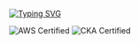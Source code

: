 [![Typing SVG](https://readme-typing-svg.demolab.com?font=Fira+Code&weight=100&size=21&pause=1000&color=1A5C79&width=435&lines=Hi%2C+I%E2%80%99m+Mo+;Platform+DevOps++Engineer)](https://git.io/typing-svg)



![AWS Certified](https://img.shields.io/badge/AWS-Certified-orange)
![CKA Certified](https://img.shields.io/badge/Kubernetes-CKA-blue)
<!--
**OpsMo/OpsMo** is a ✨ _special_ ✨ repository because its `README.md` (this file) appears on your GitHub profile.

Here are some ideas to get you started:

- 🔭 I’m currently working on ...
- 🌱 I’m currently learning ...
- 👯 I’m looking to collaborate on ...
- 🤔 I’m looking for help with ...
- 💬 Ask me about ...
- 📫 How to reach me: ...
- 😄 Pronouns: He/Him
- ⚡ Fun fact: ...
-->
